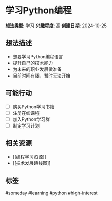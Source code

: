 # 学习Python编程

**想法类型**: 学习
**兴趣程度**: 高
**创建日期**: 2024-10-25

## 想法描述
- 想要学习Python编程语言
- 提升自己的技术能力
- 为未来的职业发展做准备
- 目前时间有限，暂时无法开始

## 可能行动
- [ ] 购买Python学习书籍
- [ ] 注册在线课程
- [ ] 加入Python学习群
- [ ] 制定学习计划

## 相关资源
- [[编程学习资源]]
- [[技术发展路线图]]

## 标签
#someday #learning #python #high-interest
